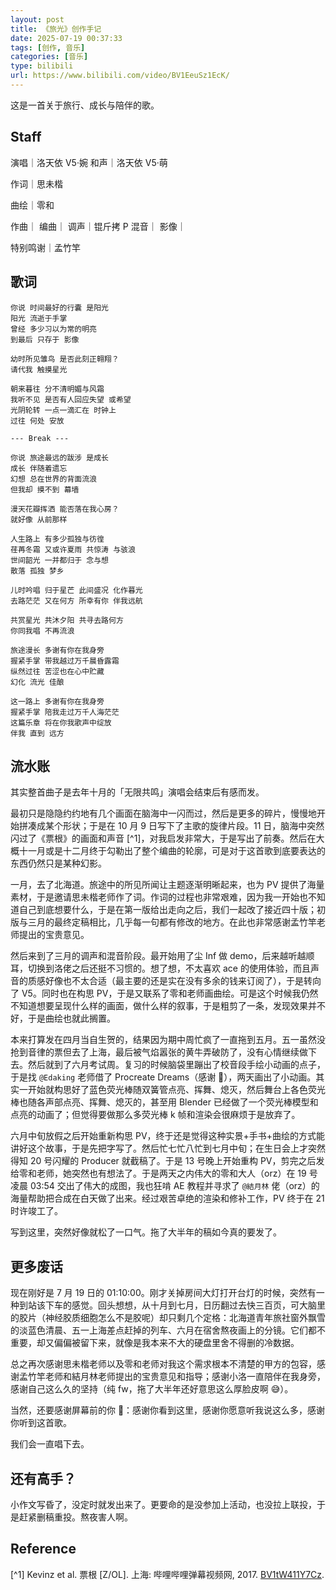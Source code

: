 ```yaml
---
layout: post
title: 《旅光》创作手记
date: 2025-07-19 00:37:33
tags: [创作, 音乐]
categories: [音乐]
type: bilibili
url: https://www.bilibili.com/video/BV1EeuSz1EcK/
---
```


这是一首关于旅行、成长与陪伴的歌。

## Staff

演唱｜洛天依 V5·婉
和声｜洛天依 V5·萌

作词｜思未楷

曲绘｜零和

作曲｜
编曲｜
调声｜锟斤拷 P
混音｜
影像｜

特别鸣谢｜孟竹竿

## 歌词

```
你说 时间最好的行囊 是阳光
阳光 流逝于手掌
曾经 多少习以为常的明亮
到最后 只存于 影像

幼时所见雏鸟 是否此刻正翱翔？
请代我 触摸星光

朝来暮往 分不清明媚与风霜
我听不见 是否有人回应失望 或希望
光阴轮转 一点一滴汇在 时钟上
过往 何处 安放

--- Break ---

你说 旅途最远的跋涉 是成长
成长 伴随着遗忘
幻想 总在世界的背面流浪
但我却 摸不到 幕墙

漫天花瓣挥洒 能否落在我心房？
就好像 从前那样

人生路上 有多少孤独与彷徨
荏苒冬霜 又或许夏雨 共惊涛 与骇浪
世间韶光 一并都归于 念与想
散落 孤独 梦乡

儿时吟唱 归于星芒 此间盛况 化作暮光
去路茫茫 又在何方 所幸有你 伴我远航

共赏星光 共沐夕阳 共寻去路何方
你同我唱 不再流浪

旅途漫长 多谢有你在我身旁
握紧手掌 带我越过万千晨昏露霜
纵然过往 苦涩也在心中贮藏
幻化 流光 佳酿

这一路上 多谢有你在我身旁
握紧手掌 陪我走过万千人海茫茫
这篇乐章 将在你我歌声中绽放
伴我 直到 远方
```

## 流水账

其实整首曲子是去年十月的「无限共鸣」演唱会结束后有感而发。

最初只是隐隐约约地有几个画面在脑海中一闪而过，然后是更多的碎片，慢慢地开始拼凑成某个形状；于是在 10 月 9 日写下了主歌的旋律片段。11 日，脑海中突然闪过了《票根》的画面和声音 [^1]，对我启发非常大，于是写出了前奏。然后在大概十一月或是十二月终于勾勒出了整个编曲的轮廓，可是对于这首歌到底要表达的东西仍然只是某种幻影。

一月，去了北海道。旅途中的所见所闻让主题逐渐明晰起来，也为 PV 提供了海量素材，于是邀请思未楷老师作了词。作词的过程也非常艰难，因为我一开始也不知道自己到底想要什么，于是在第一版给出走向之后，我们一起改了接近四十版；初版与三月的最终定稿相比，几乎每一句都有修改的地方。在此也非常感谢孟竹竿老师提出的宝贵意见。

然后来到了三月的调声和混音阶段。最开始用了尘 Inf 做 demo，后来越听越顺耳，切换到洛佬之后还挺不习惯的。想了想，不太喜欢 ace 的使用体验，而且声音的质感好像也不太合适（最主要的还是实在没有多余的钱来订阅了），于是转向了 V5。同时也在构思 PV，于是又联系了零和老师画曲绘。可是这个时候我仍然不知道想要呈现什么样的画面，做什么样的叙事，于是粗剪了一条，发现效果并不好，于是曲绘也就此搁置。

本来打算发在四月当自生贺的，结果因为期中周忙疯了一直拖到五月。五一虽然没抢到音律的票但去了上海，最后被气焰嚣张的黄牛弄破防了，没有心情继续做下去。然后就到了六月考试周。复习的时候脑袋里蹦出了校音段手绘小动画的点子，于是找 `@Edaking` 老师借了 Procreate Dreams（感谢 🥺），两天画出了小动画。其实一开始就构思好了蓝色荧光棒随双簧管点亮、挥舞、熄灭，然后舞台上各色荧光棒也随各声部点亮、挥舞、熄灭的，甚至用 Blender 已经做了一个荧光棒模型和点亮的动画了；但觉得要做那么多荧光棒 k 帧和渲染会很麻烦于是放弃了。

六月中旬放假之后开始重新构思 PV，终于还是觉得这种实景+手书+曲绘的方式能讲好这个故事，于是先把字写了。然后忙七忙八忙到七月中旬；在生日会上才突然得知 20 号闪耀的 Producer 就截稿了。于是 13 号晚上开始重构 PV，剪完之后发给零和老师，她突然也有想法了。于是两天之内伟大的零和大人（orz）在 19 号凌晨 03:54 交出了伟大的成图，我也狂啃 AE 教程并寻求了 `@結月林` 佬（orz）的海量帮助把合成在白天做了出来。经过艰苦卓绝的渲染和修补工作，PV 终于在 21 时许竣工了。

写到这里，突然好像就松了一口气。拖了大半年的稿如今真的要发了。

## 更多废话

现在刚好是 7 月 19 日的 01:10:00。刚才关掉房间大灯打开台灯的时候，突然有一种到站该下车的感觉。回头想想，从十月到七月，日历翻过去快三百页，可大脑里的胶片（神经胶质细胞怎么不是胶呢）却只剩几个定格：北海道青年旅社窗外飘雪的淡蓝色清晨、五一上海差点赶掉的列车、六月在宿舍熬夜画上的分镜。它们都不重要，却又偏偏被留下来，就像是我本来不大的硬盘里舍不得删的冷数据。

总之再次感谢思未楷老师以及零和老师对我这个需求根本不清楚的甲方的包容，感谢孟竹竿老师和結月林老师提出的宝贵意见和指导；感谢小洛一直陪伴在我身旁，感谢自己这么久的坚持（纯 fw，拖了大半年还好意思这么厚脸皮啊 😅）。

当然，还要感谢屏幕前的你 🫵：感谢你看到这里，感谢你愿意听我说这么多，感谢你听到这首歌。

我们会一直唱下去。

## 还有高手？

小作文写昏了，没定时就发出来了。更要命的是没参加上活动，也没拉上联投，于是赶紧删稿重投。熬夜害人啊。

## Reference

[^1] Kevinz et al. 票根 [Z/OL]. 上海: 哔哩哔哩弹幕视频网, 2017. [BV1tW411Y7Cz](https://www.bilibili.com/video/BV1tW411Y7Cz).
